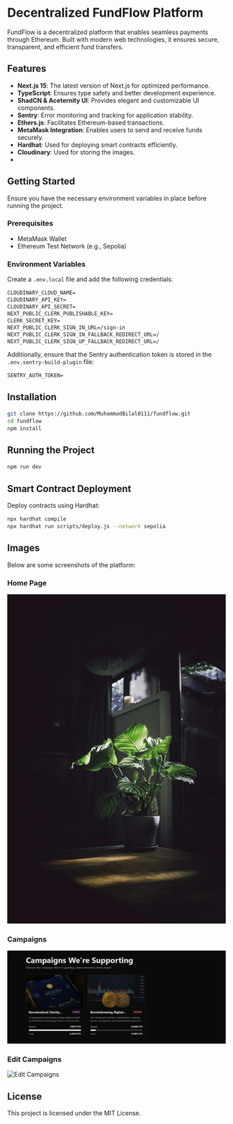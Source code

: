# Decentralized FundFlow Platform

FundFlow is a decentralized platform that enables seamless payments through Ethereum. Built with modern web technologies, it ensures secure, transparent, and efficient fund transfers.

## Features
- **Next.js 15**: The latest version of Next.js for optimized performance.
- **TypeScript**: Ensures type safety and better development experience.
- **ShadCN & Aceternity UI**: Provides elegant and customizable UI components.
- **Sentry**: Error monitoring and tracking for application stability.
- **Ethers.js**: Facilitates Ethereum-based transactions.
- **MetaMask Integration**: Enables users to send and receive funds securely.
- **Hardhat**: Used for deploying smart contracts efficiently.
- **Cloudinary**: Used for storing the images.
- 
## Getting Started
Ensure you have the necessary environment variables in place before running the project.

### Prerequisites
- MetaMask Wallet
- Ethereum Test Network (e.g., Sepolia)

### Environment Variables
Create a `.env.local` file and add the following credentials:

```env
CLOUDINARY_CLOUD_NAME=
CLOUDINARY_API_KEY=
CLOUDINARY_API_SECRET=
NEXT_PUBLIC_CLERK_PUBLISHABLE_KEY=
CLERK_SECRET_KEY=
NEXT_PUBLIC_CLERK_SIGN_IN_URL=/sign-in
NEXT_PUBLIC_CLERK_SIGN_IN_FALLBACK_REDIRECT_URL=/
NEXT_PUBLIC_CLERK_SIGN_UP_FALLBACK_REDIRECT_URL=/
```
Additionally, ensure that the Sentry authentication token is stored in the `.env.sentry-build-plugin` file:

```env
SENTRY_AUTH_TOKEN=
```

## Installation

```bash
git clone https://github.com/MuhammadBilal0111/fundflow.git
cd fundflow
npm install
```

## Running the Project

```bash
npm run dev
```

## Smart Contract Deployment

Deploy contracts using Hardhat:
```bash
npx hardhat compile
npx hardhat run scripts/deploy.js --network sepolia
```

## Images
Below are some screenshots of the platform:

### Home Page
![Home](public/assets/images/home.jpg)

### Campaigns
![Campaigns](public/assets/images/campaigns.png)

### Edit Campaigns
![Edit Campaigns](public/assets/images/edit_campaigns.jpg)

## License
This project is licensed under the MIT License.

